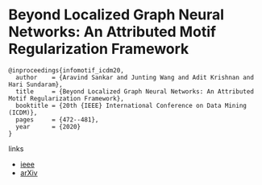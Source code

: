#  Beyond Localized Graph Neural Networks: An Attributed Motif Regularization Framework 

```
@inproceedings{infomotif_icdm20,
  author    = {Aravind Sankar and Junting Wang and Adit Krishnan and Hari Sundaram},
  title     = {Beyond Localized Graph Neural Networks: An Attributed Motif Regularization Framework},
  booktitle = {20th {IEEE} International Conference on Data Mining (ICDM)},
  pages     = {472--481},
  year      = {2020}
}
```

links
- [ieee](https://ieeexplore.ieee.org/document/9338366)
- [arXiv](https://arxiv.org/abs/2009.05197)
